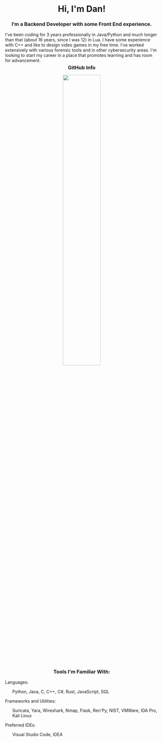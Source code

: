 <h1 align="center">Hi, I'm Dan!</h1>
<h3 align="center">I’m a Backend Developer with some Front End experience.</h3>
<div>I've been coding for 3 years professionally in Java/Python and much longer than that (about 16 years, since I was 12) in Lua. I have some experience with C++ and like to design video games in my free time. I've worked extensively with various forensic tools and in other cybersecurity areas. I'm looking to start my career in a place that promotes learning and has room for advancement.</div> 
<h3 align="center" style="margin: 5px 10px;">GitHub Info</h3> 

<p align="center">
  <img width="49.5%" src="https://github-readme-streak-stats.herokuapp.com?user=Monduli&theme=dark&date_format=M%20j%5B%2C%20Y%5D" />
  </a>
</p>
</div>  

<h3 align="center">Tools I'm Familiar With:</h3>
<div>Languages:</div>
<ul>Python, Java, C, C++, C#, Rust, JavaScript, SQL</ul>
<div>Frameworks and Utilities:</div>
<ul>Suricata, Yara, Wireshark, Nmap, Flask, Ren'Py, NIST, VMWare, IDA Pro, Kali Linux</ul>
<div>Preferred IDEs:</div>
<ul>Visual Studio Code, IDEA</ul>
